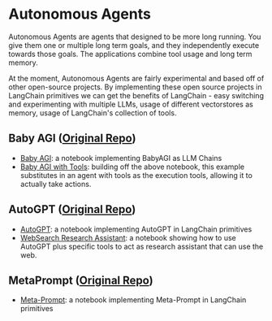 # Autonomous Agents


Autonomous Agents are agents that designed to be more long running.
You give them one or multiple long term goals, and they independently execute towards those goals.
The applications combine tool usage and long term memory.

At the moment, Autonomous Agents are fairly experimental and based off of other open-source projects.
By implementing these open source projects in LangChain primitives we can get the benefits of LangChain - 
easy switching and experimenting with multiple LLMs, usage of different vectorstores as memory, 
usage of LangChain's collection of tools.

## Baby AGI ([Original Repo](https://github.com/yoheinakajima/babyagi))

- [Baby AGI](autonomous_agents/baby_agi.ipynb): a notebook implementing BabyAGI as LLM Chains
- [Baby AGI with Tools](autonomous_agents/baby_agi_with_agent.ipynb): building off the above notebook, this example substitutes in an agent with tools as the execution tools, allowing it to actually take actions.


## AutoGPT ([Original Repo](https://github.com/Significant-Gravitas/Auto-GPT))
- [AutoGPT](autonomous_agents/autogpt.ipynb): a notebook implementing AutoGPT in LangChain primitives
- [WebSearch Research Assistant](autonomous_agents/marathon_times.ipynb): a notebook showing how to use AutoGPT plus specific tools to act as research assistant that can use the web.

## MetaPrompt ([Original Repo](https://github.com/ngoodman/metaprompt))
- [Meta-Prompt](autonomous_agents/meta_prompt.ipynb): a notebook implementing Meta-Prompt in LangChain primitives
